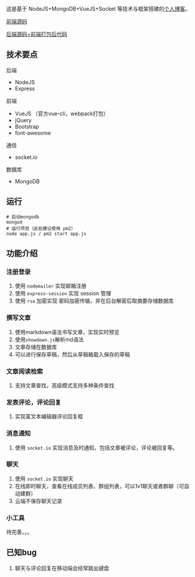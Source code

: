 这是基于 NodeJS+MongoDB+VueJS+Socket 等技术与框架搭建的[个人博客](zhangdanyang.com)。

[前端源码](https://github.com/sirzdy/MyBlogFrontEnd)

[后端源码+前端打包后代码](https://github.com/sirzdy/MyBlogBackEnd)

## 技术要点

后端

* NodeJS
* Express

前端

* VueJS （官方vue-cli，webpack打包）
* jQuery
* Bootstrap
* font-awesome

通信

* socket.io

数据库

* MongoDB

## 运行

    # 启动mongodb
    mongod
    # 运行项目（此处建议使用 pm2）
    node app.js / pm2 start app.js

## 功能介绍

### 注册登录
1. 使用 `nodemailer` 实现邮箱注册
2. 使用 `express-session` 实现 session 管理
3. 使用 `rsa` 加密实现 密码加密传输，并在后台解密后取摘要存储数据库

### 撰写文章

1. 使用markdown语法书写文章，实现实时预览
2. 使用`showdown.js`解析md语法
3. 文章存储在数据库
4. 可以进行保存草稿，然后从草稿箱载入保存的草稿

### 文章阅读检索

1. 支持文章查找，高级模式支持多种条件查找

### 发表评论，评论回复

1. 实现富文本编辑器评论回复框

### 消息通知

1. 使用 `socket.io` 实现消息及时通知，包括文章被评论，评论被回复等。

### 聊天

1. 使用 `socket.io` 实现聊天
2. 在线即时聊天，查看在线成员列表、群组列表，可以1v1聊天或者群聊（可自动建群）
3. 云端不保存聊天记录

### 小工具

待完善。。。

## 已知bug

1. 聊天与评论回复在移动端会经常跳出键盘
